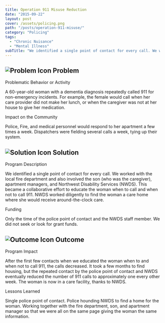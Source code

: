 ```yaml
---
title: Operation 911 Misuse Reduction
date: "2015-09-22"
layout: post
cover: /assets/policing.png
path: "/posts/operation-911-misuse/"
category: "Policing"
tags:
  - "Chronic Nuisance"
  - "Mental Illness"
subTitle: "We identified a single point of contact for every call. We worked with the local fire department and also involved the son (who was the caregiver), apartment managers, and Northwest Disability Services (NWDS)."
---
```


## ![Problem Icon](https://github.com/google/material-design-icons/raw/master/alert/1x_web/ic_error_outline_black_48dp.png "Problem") Problem

Problematic Behavior or Activity

A 60-year-old woman with a dementia diagnosis repeatedly called 911 for non-emergency incidents. For example, the female would call when her care provider did not make her lunch, or when the caregiver was not at her house to give her medication.

Impact on the Community

Police, Fire, and medical personnel would respond to her apartment a few times a week. Dispatchers were fielding several calls a week, tying up their system.

## ![Solution Icon](https://github.com/google/material-design-icons/raw/master/action/1x_web/ic_lightbulb_outline_black_48dp.png "Solution") Solution

Program Description

We identified a single point of contact for every call. We worked with the local fire department and also involved the son (who was the caregiver), apartment managers, and Northwest Disability Services (NWDS). This became a collaborative effort to educate the woman when to call and when not to call 911. NWDS worked diligently to find the woman a care home where she would receive around-the-clock care.

Funding

Only the time of the police point of contact and the NWDS staff member.
We did not seek or look for grant funds.

## ![Outcome Icon](https://github.com/google/material-design-icons/raw/master/action/1x_web/ic_view_list_black_48dp.png "Outcome") Outcome

Program Impact

After the first few contacts when we educated the woman when to and when not to call 911, the calls decreased. It took a few months to find housing, but the repeated contact by the police point of contact and NWDS eventually reduced the number of 911 calls to approximately one every other week. The woman is now in a care facility, thanks to NWDS.

Lessons Learned

Single police point of contact. Police hounding NWDS to find a home for the woman. Working together with the fire department, son, and apartment manager so that we were all on the same page giving the woman the same information.
